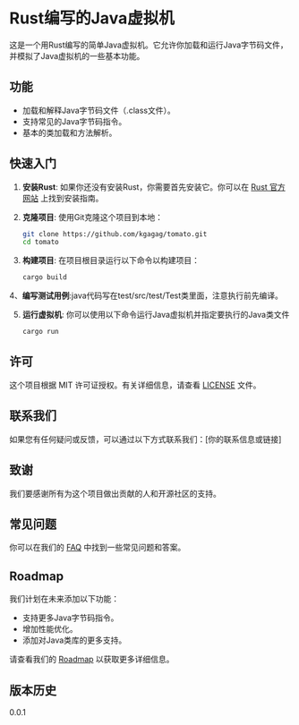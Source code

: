 # Rust编写的Java虚拟机

这是一个用Rust编写的简单Java虚拟机。它允许你加载和运行Java字节码文件，并模拟了Java虚拟机的一些基本功能。

## 功能

- 加载和解释Java字节码文件（.class文件）。
- 支持常见的Java字节码指令。
- 基本的类加载和方法解析。

## 快速入门

1. **安装Rust**: 如果你还没有安装Rust，你需要首先安装它。你可以在 [Rust 官方网站](https://www.rust-lang.org/tools/install) 上找到安装指南。

2. **克隆项目**: 使用Git克隆这个项目到本地：

   ```sh
   git clone https://github.com/kgagag/tomato.git
   cd tomato
   ```

3. **构建项目**: 在项目根目录运行以下命令以构建项目：

   ```sh
   cargo build
   ```

4、**编写测试用例**:java代码写在test/src/test/Test类里面，注意执行前先编译。


5. **运行虚拟机**: 你可以使用以下命令运行Java虚拟机并指定要执行的Java类文件

   ```sh
   cargo run 
   ```

## 许可

这个项目根据 MIT 许可证授权。有关详细信息，请查看 [LICENSE](LICENSE) 文件。

## 联系我们

如果您有任何疑问或反馈，可以通过以下方式联系我们：[你的联系信息或链接]

## 致谢

我们要感谢所有为这个项目做出贡献的人和开源社区的支持。

## 常见问题

你可以在我们的 [FAQ](FAQ.md) 中找到一些常见问题和答案。

## Roadmap

我们计划在未来添加以下功能：

- 支持更多Java字节码指令。
- 增加性能优化。
- 添加对Java类库的更多支持。

请查看我们的 [Roadmap](ROADMAP.md) 以获取更多详细信息。

## 版本历史

0.0.1 
